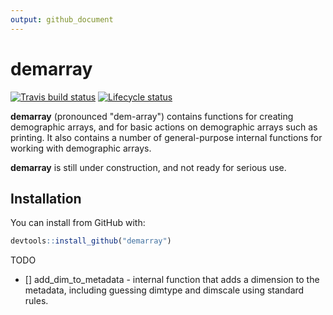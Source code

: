 ```yaml
---
output: github_document
---
```


<!-- README.md is generated from README.Rmd. Please edit that file -->


# demarray

<!-- badges: start -->
[![Travis build status](https://travis-ci.org/johnrbryant/demarray.svg?branch=master)](https://travis-ci.org/johnrbryant/demarray)
[![Lifecycle status](https://img.shields.io/badge/lifecycle-experimental-orange.svg)](https://www.tidyverse.org/lifecycle/#experimental)
<!-- badges: end -->

**demarray** (pronounced "dem-array") contains functions for creating demographic arrays, and for basic actions on demographic arrays such as printing.  It also contains a number of general-purpose internal functions for working with demographic arrays.

**demarray** is still under construction, and not ready for serious use.

## Installation

You can install from GitHub with:

``` r
devtools::install_github("demarray")
```


TODO

 - [] add_dim_to_metadata - internal function that adds a dimension to the metadata, including guessing dimtype and dimscale using standard rules.
